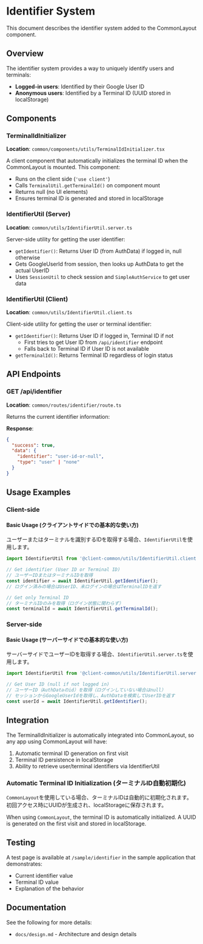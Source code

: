 # Identifier System

This document describes the identifier system added to the CommonLayout component.

## Overview

The identifier system provides a way to uniquely identify users and terminals:
- **Logged-in users**: Identified by their Google User ID
- **Anonymous users**: Identified by a Terminal ID (UUID stored in localStorage)

## Components

### TerminalIdInitializer

**Location**: `common/components/utils/TerminalIdInitializer.tsx`

A client component that automatically initializes the terminal ID when the CommonLayout is mounted. This component:
- Runs on the client side (`'use client'`)
- Calls `TerminalUtil.getTerminalId()` on component mount
- Returns null (no UI elements)
- Ensures terminal ID is generated and stored in localStorage

### IdentifierUtil (Server)

**Location**: `common/utils/IdentifierUtil.server.ts`

Server-side utility for getting the user identifier:
- `getIdentifier()`: Returns User ID (from AuthData) if logged in, null otherwise
- Gets GoogleUserId from session, then looks up AuthData to get the actual UserID
- Uses `SessionUtil` to check session and `SimpleAuthService` to get user data

### IdentifierUtil (Client)

**Location**: `common/utils/IdentifierUtil.client.ts`

Client-side utility for getting the user or terminal identifier:
- `getIdentifier()`: Returns User ID if logged in, Terminal ID if not
  - First tries to get User ID from `/api/identifier` endpoint
  - Falls back to Terminal ID if User ID is not available
- `getTerminalId()`: Returns Terminal ID regardless of login status

## API Endpoints

### GET /api/identifier

**Location**: `common/routes/identifier/route.ts`

Returns the current identifier information:

**Response**:
```json
{
  "success": true,
  "data": {
    "identifier": "user-id-or-null",
    "type": "user" | "none"
  }
}
```

## Usage Examples

### Client-side

#### Basic Usage (クライアントサイドでの基本的な使い方)

ユーザーまたはターミナルを識別するIDを取得する場合、`IdentifierUtil`を使用します。

```typescript
import IdentifierUtil from '@client-common/utils/IdentifierUtil.client';

// Get identifier (User ID or Terminal ID)
// ユーザーIDまたはターミナルIDを取得
const identifier = await IdentifierUtil.getIdentifier();
// ログイン済みの場合はUserID、未ログインの場合はTerminalIDを返す

// Get only Terminal ID
// ターミナルIDのみを取得（ログイン状態に関わらず）
const terminalId = await IdentifierUtil.getTerminalId();
```

### Server-side

#### Basic Usage (サーバーサイドでの基本的な使い方)

サーバーサイドでユーザーIDを取得する場合、`IdentifierUtil.server.ts`を使用します。

```typescript
import IdentifierUtil from '@client-common/utils/IdentifierUtil.server';

// Get User ID (null if not logged in)
// ユーザーID（AuthDataのid）を取得（ログインしていない場合はnull）
// セッションからGoogleUserIdを取得し、AuthDataを検索してUserIDを返す
const userId = await IdentifierUtil.getIdentifier();
```

## Integration

The TerminalIdInitializer is automatically integrated into CommonLayout, so any app using CommonLayout will have:
1. Automatic terminal ID generation on first visit
2. Terminal ID persistence in localStorage
3. Ability to retrieve user/terminal identifiers via IdentifierUtil

### Automatic Terminal ID Initialization (ターミナルID自動初期化)

`CommonLayout`を使用している場合、ターミナルIDは自動的に初期化されます。
初回アクセス時にUUIDが生成され、localStorageに保存されます。

When using `CommonLayout`, the terminal ID is automatically initialized.
A UUID is generated on the first visit and stored in localStorage.

## Testing

A test page is available at `/sample/identifier` in the sample application that demonstrates:
- Current identifier value
- Terminal ID value
- Explanation of the behavior

## Documentation

See the following for more details:
- `docs/design.md` - Architecture and design details
